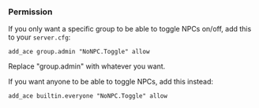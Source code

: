 ### Permission

If you only want a specific group to be able to toggle NPCs on/off, add this to your `server.cfg`:
```
add_ace group.admin "NoNPC.Toggle" allow
```
Replace "group.admin" with whatever you want.

If you want anyone to be able to toggle NPCs, add this instead:
```
add_ace builtin.everyone "NoNPC.Toggle" allow
```
